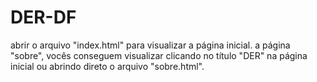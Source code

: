 # DER-DF
abrir o arquivo "index.html" para visualizar a página inicial.
a página "sobre", vocês conseguem visualizar clicando no título "DER" na página inicial ou abrindo direto o arquivo "sobre.html".
